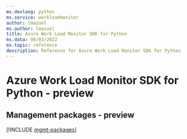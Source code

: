 ```yaml
---
ms.devlang: python
ms.service: workloadmonitor
author: lmazuel
ms.author: lmazuel
title: Azure Work Load Monitor SDK for Python
ms.data: 08/03/2022
ms.topic: reference
description: Reference for Azure Work Load Monitor SDK for Python
---
```

# Azure Work Load Monitor SDK for Python - preview

## Management packages - preview
[!INCLUDE [mgmt-packages](work-load-monitor-mgmt-index.md)]